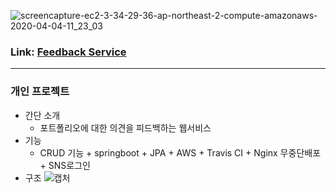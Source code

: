 ![screencapture-ec2-3-34-29-36-ap-northeast-2-compute-amazonaws-2020-04-04-11_23_03](https://user-images.githubusercontent.com/60464424/78416885-72ec0180-7667-11ea-85d7-ab7df67cb5ee.png)
### Link: [Feedback Service](https://bit.ly/2UvbHkD, "click")
---
### 개인 프로젝트
  
  - 간단 소개
     - 포트폴리오에 대한 의견을 피드백하는 웹서비스
  - 기능
    - CRUD 기능 + springboot + JPA + AWS + Travis CI + Nginx 무중단배포 + SNS로그인
  - 구조
    ![캡처](https://user-images.githubusercontent.com/60464424/78417375-4c7c9500-766c-11ea-9e00-7b9e97462ec2.JPG)
